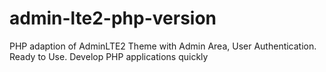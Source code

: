 # admin-lte2-php-version
PHP adaption of AdminLTE2 Theme with Admin Area, User Authentication. Ready to Use. Develop PHP applications quickly
